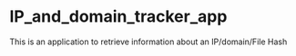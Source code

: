 # IP_and_domain_tracker_app

This is an application to retrieve information about an IP/domain/File Hash
